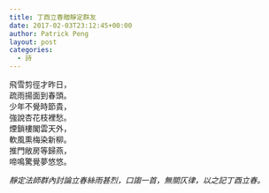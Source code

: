 ```yaml
---
title: 丁酉立春贈靜定群友
date: 2017-02-03T23:12:45+00:00
author: Patrick Peng
layout: post
categories:
  - 詩
---
```

飛雪剪徑才昨日，  
疏雨揚面到春頭。  
少年不覺時節貴，  
強說杏花枝裡愁。  
煙鎖樓閣雲天外，  
軟風熏梅染新柳。  
推門敞房等歸燕，  
啼鳴驚覺夢悠悠。

*靜定法師群內討論立春絲雨甚烈，口謅一首，無關仄律，以之記丁酉立春。*